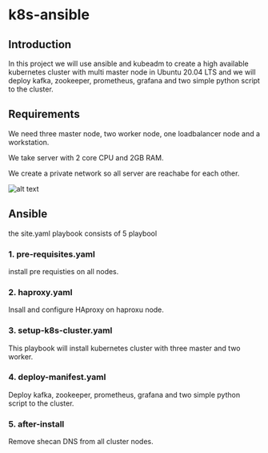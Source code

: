 # k8s-ansible
## Introduction
In this project we will use ansible and kubeadm to create a high available kubernetes cluster with multi master node in Ubuntu 20.04 LTS and we will deploy kafka, zookeeper, prometheus, grafana and two simple python script to the cluster. 


## Requirements
We need three master node, two worker node, one loadbalancer node and a workstation. 

We take server with 2 core CPU and 2GB RAM. 

We create a private network so all server are reachabe for each other. 

![alt text](https://github.com/sosfullking/k8s-ansible/blob/main/README/HLD2.JPG?raw=true)

## Ansible 
the site.yaml playbook consists of 5 playbool
### 1. pre-requisites.yaml
install pre requisties on all nodes.

### 2. haproxy.yaml
Insall and configure HAproxy on haproxu node.

### 3. setup-k8s-cluster.yaml
This playbook will install kubernetes cluster with three master and two worker.

### 4. deploy-manifest.yaml
Deploy kafka, zookeeper, prometheus, grafana and two simple python script to the cluster.

### 5. after-install
Remove shecan DNS from all cluster nodes.